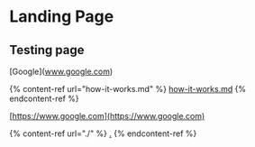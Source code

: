 # Landing Page

## Testing page

\[Google]\(www.google.com)

{% content-ref url="how-it-works.md" %}
[how-it-works.md](how-it-works.md)
{% endcontent-ref %}

[https://www.google.com](https://www.google.com)

{% content-ref url="./" %}
[.](./)
{% endcontent-ref %}
